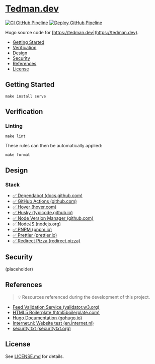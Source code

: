 # [Tedman.dev](https://github.com/dbtedman/tedman.dev)

[![CI GitHub Pipeline](https://img.shields.io/github/actions/workflow/status/dbtedman/tedman.dev/ci.yml?branch=main&style=for-the-badge&logo=github&label=ci)](https://github.com/dbtedman/tedman.dev/actions/workflows/ci.yml)
[![Deploy GitHub Pipeline](https://img.shields.io/github/actions/workflow/status/dbtedman/tedman.dev/deploy.yml?branch=main&style=for-the-badge&logo=github&label=deploy)](https://github.com/dbtedman/tedman.dev/actions/workflows/deploy.yml)

Hugo source code for [https://tedman.dev](https://tedman.dev).

-   [Getting Started](#getting-started)
-   [Verification](#verification)
-   [Design](#design)
-   [Security](#security)
-   [References](#references)
-   [License](#license)

## Getting Started

```shell
make install serve
```

## Verification

### Linting

```shell
make lint
```

These rules can then be automatically applied:

```shell
make format
```

## Design

### Stack

-   [✅ Dependabot (docs.github.com)](https://docs.github.com/en/code-security/dependabot)
-   [✅ GitHub Actions (github.com)](https://github.com/features/actions)
-   [✅ Hover (hover.com)](https://www.hover.com/)
-   [✅ Husky (typicode.github.io)](https://typicode.github.io/husky/#/)
-   [✅ Node Version Manager (github.com)](https://github.com/nvm-sh/nvm)
-   [✅ NodeJS (nodejs.org)](https://nodejs.org/en/)
-   [✅ PNPM (pnpm.io)](https://pnpm.io/)
-   [✅ Prettier (prettier.io)](https://prettier.io/)
-   [✅ Redirect Pizza (redirect.pizza)](https://redirect.pizza/)

## Security

(placeholder)

## References

> 💡 Resources referenced during the development of this project.

-   [Feed Validation Service (validator.w3.org)](https://validator.w3.org/feed/check.cgi)
-   [HTML5 Boilerplate (html5boilerplate.com)](https://html5boilerplate.com)
-   [Hugo Documentation (gohugo.io)](https://gohugo.io/documentation/)
-   [Internet.nl: Website test (en.internet.nl)](https://en.internet.nl/test-site/)
-   [security.txt (securitytxt.org)](https://securitytxt.org)

## License

See [LICENSE.md](./LICENSE.md) for details.
